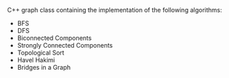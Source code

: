 
C++ graph class containing the implementation of the following algorithms:
- BFS
- DFS
- Biconnected Components
- Strongly Connected Components
- Topological Sort
- Havel Hakimi
- Bridges in a Graph